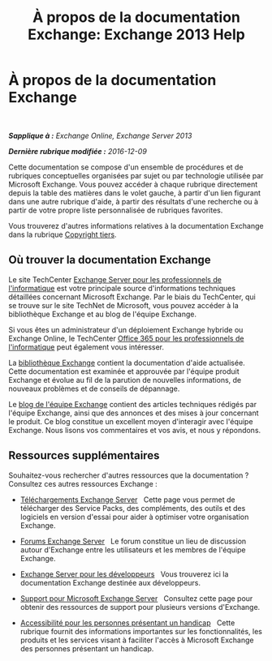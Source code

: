 ﻿---
title: 'À propos de la documentation Exchange: Exchange 2013 Help'
TOCTitle: À propos de la documentation Exchange
ms:assetid: cbc07e0d-2884-4e5d-8065-39b7f6299b9b
ms:mtpsurl: https://technet.microsoft.com/fr-fr/library/Dd351146(v=EXCHG.150)
ms:contentKeyID: 50477382
ms.date: 04/24/2018
mtps_version: v=EXCHG.150
ms.translationtype: HT
---

# À propos de la documentation Exchange

 

_**Sapplique à :** Exchange Online, Exchange Server 2013_

_**Dernière rubrique modifiée :** 2016-12-09_

Cette documentation se compose d'un ensemble de procédures et de rubriques conceptuelles organisées par sujet ou par technologie utilisée par Microsoft Exchange. Vous pouvez accéder à chaque rubrique directement depuis la table des matières dans le volet gauche, à partir d'un lien figurant dans une autre rubrique d'aide, à partir des résultats d'une recherche ou à partir de votre propre liste personnalisée de rubriques favorites.

Vous trouverez d'autres informations relatives à la documentation Exchange dans la rubrique [Copyright tiers](third-party-copyright-notices-exchange-2013-help.md).

## Où trouver la documentation Exchange

Le site TechCenter [Exchange Server pour les professionnels de l'informatique](https://go.microsoft.com/fwlink/p/?linkid=34165) est votre principale source d'informations techniques détaillées concernant Microsoft Exchange. Par le biais du TechCenter, qui se trouve sur le site TechNet de Microsoft, vous pouvez accéder à la bibliothèque Exchange et au blog de l'équipe Exchange.

Si vous êtes un administrateur d'un déploiement Exchange hybride ou Exchange Online, le TechCenter [Office 365 pour les professionnels de l'informatique](https://go.microsoft.com/fwlink/p/?linkid=282341) peut également vous intéresser.

La [bibliothèque Exchange](https://go.microsoft.com/fwlink/p/?linkid=82055) contient la documentation d'aide actualisée. Cette documentation est examinée et approuvée par l'équipe produit Exchange et évolue au fil de la parution de nouvelles informations, de nouveaux problèmes et de conseils de dépannage.

Le [blog de l'équipe Exchange](https://go.microsoft.com/fwlink/p/?linkid=178595) contient des articles techniques rédigés par l'équipe Exchange, ainsi que des annonces et des mises à jour concernant le produit. Ce blog constitue un excellent moyen d'interagir avec l'équipe Exchange. Nous lisons vos commentaires et vos avis, et nous y répondons.

## Ressources supplémentaires

Souhaitez-vous rechercher d'autres ressources que la documentation ? Consultez ces autres ressources Exchange :

  - [Téléchargements Exchange Server](https://go.microsoft.com/fwlink/p/?linkid=179447)   Cette page vous permet de télécharger des Service Packs, des compléments, des outils et des logiciels en version d'essai pour aider à optimiser votre organisation Exchange.

  - [Forums Exchange Server](https://go.microsoft.com/fwlink/p/?linkid=60612)   Le forum constitue un lieu de discussion autour d'Exchange entre les utilisateurs et les membres de l'équipe Exchange.

  - [Exchange Server pour les développeurs](https://go.microsoft.com/fwlink/p/?linkid=24705)   Vous trouverez ici la documentation Exchange destinée aux développeurs.

  - [Support pour Microsoft Exchange Server](https://go.microsoft.com/fwlink/p/?linkid=283967)   Consultez cette page pour obtenir des ressources de support pour plusieurs versions d'Exchange.

  - [Accessibilité pour les personnes présentant un handicap](accessibility-for-people-with-disabilities-exchange-2013-help.md)   Cette rubrique fournit des informations importantes sur les fonctionnalités, les produits et les services visant à faciliter l'accès à Microsoft Exchange des personnes présentant un handicap.

